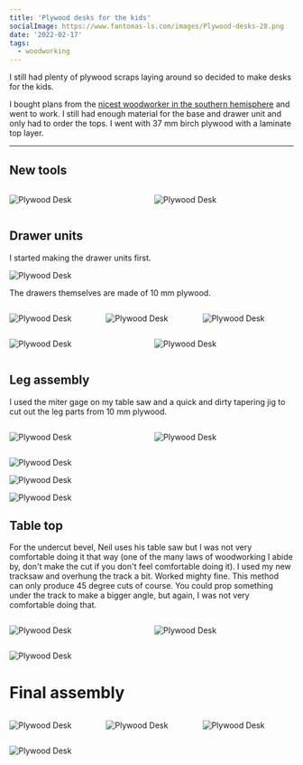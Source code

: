 ```yaml
---
title: 'Plywood desks for the kids'
socialImage: https://www.fantomas-ls.com/images/Plywood-desks-28.png
date: '2022-02-17'
tags:
  - woodworking
---
```


I still had plenty of plywood scraps laying around so decided to make desks for the kids. ​

I bought plans from the [nicest woodworker in the southern hemisphere](https://paskmakes.com/) and went to work. I still had enough material for the base and drawer unit and only had to order the tops. I went with 37 mm birch plywood with a laminate top layer.

---
## New tools

<div style="display: grid; 
  grid-template-columns: 1fr 1fr; 
  grid-template-rows: 1fr; 
  gap: 0px 10px; 
  grid-template-areas:. .; ">

<div>

![Plywood Desk](/images/Plywood-desks-1.png "Never thought I could be in love with a pencil, but this new Pica dry marker is simply great. I had been using cheap mechanical pencils for years and was fed up with the lead breaking all the time. Marking on dark wood was also rather hard. Enter the Pica dry marker! ")
</div>

<div>

![Plywood Desk](/images/Plywood-desks-2.png "New Makita tracksaw. Finally some dust collection which was sorely lacking on my trusty Dewalt.")
</div>

</div>

## Drawer units

I started making the drawer units first.

![Plywood Desk](/images/Plywood-desks-3.png "A simple box in 18 mm plywood with rebates, joined with glue and brad nails.")

The drawers themselves are made of 10 mm plywood.

<div style="display: grid; 
  grid-template-columns: 1fr 1fr 1fr; 
  grid-template-rows: 1fr; 
  gap: 0px 10px; 
  grid-template-areas:. . .; ">

<div>

![Plywood Desk](/images/Plywood-desks-10.png "Cut")
</div>
<div>

![Plywood Desk](/images/Plywood-desks-9.png "Assemble")
</div>

<div>

![Plywood Desk](/images/Plywood-desks-11.png "Repeat")
</div>
</div>

<div style="display: grid; 
  grid-template-columns: 1fr 1fr; 
  grid-template-rows: 1fr; 
  gap: 0px 10px; 
  grid-template-areas:. .; ">

<div>

![Plywood Desk](/images/Plywood-desks-23.png "I routed out a section on the back of the 29 mm thick drawer fronts to be able to fit the handles which were designed for 18 mm material.")
</div>
<div>

![Plywood Desk](/images/Plywood-desks-24.png "Looking mighty fine if I say so myself.")
</div>
</div>

## Leg assembly

I used the miter gage on my table saw and a quick and dirty tapering jig to cut out the leg parts from 10 mm plywood.
<div style="display: grid; 
  grid-template-columns: 1fr 1fr; 
  grid-template-rows: 1fr; 
  gap: 0px 10px; 
  grid-template-areas:. .; ">

<div>

![Plywood Desk](/images/Plywood-desks-4.png "Miter away!")
</div>
<div>

![Plywood Desk](/images/Plywood-desks-5.png "Mitering jig from MDF with some toggle clamps.")
</div>
</div>

![Plywood Desk](/images/Plywood-desks-6.png "Truing up the top of both legs.")

![Plywood Desk](/images/Plywood-desks-7.png "Marking the mortice for the back stretcher.")

![Plywood Desk](/images/Plywood-desks-8.png "Dry fitting the base.")

## Table top

For the undercut bevel, Neil uses his table saw but I was not very comfortable doing it that way (one of the many laws of woodworking I abide by, don't make the cut if you don't feel comfortable doing it). I used my new tracksaw and overhung the track a bit. Worked mighty fine. This method can only produce 45 degree cuts of course. You could prop something under the track to make a bigger angle, but again, I was not very comfortable doing that.

<div style="display: grid; 
  grid-template-columns: 1fr 1fr; 
  grid-template-rows: 1fr; 
  gap: 0px 10px; 
  grid-template-areas:. . .; ">

<div>

![Plywood Desk](/images/Plywood-desks-19.png "This handy little lip prevents the saw from falling off the track")
</div>
<div>

![Plywood Desk](/images/Plywood-desks-20.png "Bevel away!")
</div>

</div>

![Plywood Desk](/images/Plywood-desks-22.png "The top is screwed in place. On one side through a cleat, on the other side straight through the drawer unit, which is also fixed to the back stretcher.")

# Final assembly

<div style="display: grid; 
  grid-template-columns: 1fr 1fr 1fr; 
  grid-template-rows: 1fr; 
  gap: 0px 10px; 
  grid-template-areas:. . .; ">

<div>

![Plywood Desk](/images/Plywood-desks-25.png "Used biscuits to space out the fronts. First tried to temporarily superglue the fronts in place but the plywood was having none of it. Used doubleside tape instead.")
</div>
<div>

![Plywood Desk](/images/Plywood-desks-26.png "Clamped the fronts in place and drove in some screws from the back.")
</div>

<div>

![Plywood Desk](/images/Plywood-desks-27.png "Even spacing baby!")
</div>
</div>

![Plywood Desk](/images/Plywood-desks-28.png "Children, no more excuses, time to study!")